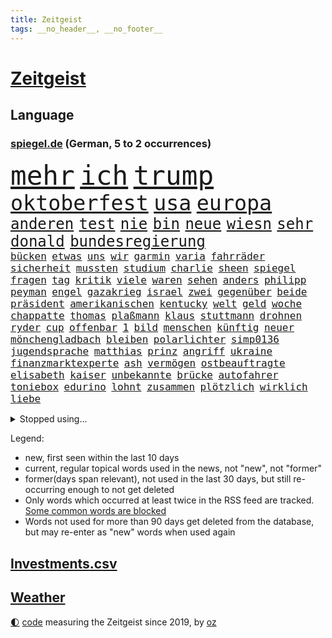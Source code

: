 ```yaml
---
title: Zeitgeist
tags: __no_header__, __no_footer__
---
```


# [Zeitgeist](https://oliz.io/zeitgeist/)

## Language

<h3><a href="https://www.spiegel.de" target="_blank">spiegel.de</a> (German, 5 to 2 occurrences)</h3>
<p style="font-family:monospace">
<span style="font-size:32pt"><a href="news_links.html#mehr" class="current">mehr</a></span>
<span style="font-size:32pt"><a href="news_links.html#ich" class="current">ich</a></span>
<span style="font-size:32pt"><a href="news_links.html#trump" class="current">trump</a></span>
<br>
<span style="font-size:25pt"><a href="news_links.html#oktoberfest" class="current">oktoberfest</a></span>
<span style="font-size:25pt"><a href="news_links.html#usa" class="current">usa</a></span>
<span style="font-size:25pt"><a href="news_links.html#europa" class="current">europa</a></span>
<br>
<span style="font-size:18pt"><a href="news_links.html#anderen" class="current">anderen</a></span>
<span style="font-size:18pt"><a href="news_links.html#test" class="current">test</a></span>
<span style="font-size:18pt"><a href="news_links.html#nie" class="current">nie</a></span>
<span style="font-size:18pt"><a href="news_links.html#bin" class="current">bin</a></span>
<span style="font-size:18pt"><a href="news_links.html#neue" class="current">neue</a></span>
<span style="font-size:18pt"><a href="news_links.html#wiesn" class="new">wiesn</a></span>
<span style="font-size:18pt"><a href="news_links.html#sehr" class="current">sehr</a></span>
<span style="font-size:18pt"><a href="news_links.html#donald" class="current">donald</a></span>
<span style="font-size:18pt"><a href="news_links.html#bundesregierung" class="current">bundesregierung</a></span>
<br>
<span style="font-size:12pt"><a href="news_links.html#bücken" class="new">bücken</a></span>
<span style="font-size:12pt"><a href="news_links.html#etwas" class="current">etwas</a></span>
<span style="font-size:12pt"><a href="news_links.html#uns" class="current">uns</a></span>
<span style="font-size:12pt"><a href="news_links.html#wir" class="current">wir</a></span>
<span style="font-size:12pt"><a href="news_links.html#garmin" class="new">garmin</a></span>
<span style="font-size:12pt"><a href="news_links.html#varia" class="new">varia</a></span>
<span style="font-size:12pt"><a href="news_links.html#fahrräder" class="current">fahrräder</a></span>
<span style="font-size:12pt"><a href="news_links.html#sicherheit" class="current">sicherheit</a></span>
<span style="font-size:12pt"><a href="news_links.html#mussten" class="current">mussten</a></span>
<span style="font-size:12pt"><a href="news_links.html#studium" class="current">studium</a></span>
<span style="font-size:12pt"><a href="news_links.html#charlie" class="current">charlie</a></span>
<span style="font-size:12pt"><a href="news_links.html#sheen" class="new">sheen</a></span>
<span style="font-size:12pt"><a href="news_links.html#spiegel" class="current">spiegel</a></span>
<span style="font-size:12pt"><a href="news_links.html#fragen" class="current">fragen</a></span>
<span style="font-size:12pt"><a href="news_links.html#tag" class="current">tag</a></span>
<span style="font-size:12pt"><a href="news_links.html#kritik" class="current">kritik</a></span>
<span style="font-size:12pt"><a href="news_links.html#viele" class="current">viele</a></span>
<span style="font-size:12pt"><a href="news_links.html#waren" class="current">waren</a></span>
<span style="font-size:12pt"><a href="news_links.html#sehen" class="current">sehen</a></span>
<span style="font-size:12pt"><a href="news_links.html#anders" class="current">anders</a></span>
<span style="font-size:12pt"><a href="news_links.html#philipp" class="current">philipp</a></span>
<span style="font-size:12pt"><a href="news_links.html#peyman" class="new">peyman</a></span>
<span style="font-size:12pt"><a href="news_links.html#engel" class="current">engel</a></span>
<span style="font-size:12pt"><a href="news_links.html#gazakrieg" class="current">gazakrieg</a></span>
<span style="font-size:12pt"><a href="news_links.html#israel" class="current">israel</a></span>
<span style="font-size:12pt"><a href="news_links.html#zwei" class="current">zwei</a></span>
<span style="font-size:12pt"><a href="news_links.html#gegenüber" class="current">gegenüber</a></span>
<span style="font-size:12pt"><a href="news_links.html#beide" class="current">beide</a></span>
<span style="font-size:12pt"><a href="news_links.html#präsident" class="current">präsident</a></span>
<span style="font-size:12pt"><a href="news_links.html#amerikanischen" class="current">amerikanischen</a></span>
<span style="font-size:12pt"><a href="news_links.html#kentucky" class="new">kentucky</a></span>
<span style="font-size:12pt"><a href="news_links.html#welt" class="current">welt</a></span>
<span style="font-size:12pt"><a href="news_links.html#geld" class="current">geld</a></span>
<span style="font-size:12pt"><a href="news_links.html#woche" class="current">woche</a></span>
<span style="font-size:12pt"><a href="news_links.html#chappatte" class="current">chappatte</a></span>
<span style="font-size:12pt"><a href="news_links.html#thomas" class="current">thomas</a></span>
<span style="font-size:12pt"><a href="news_links.html#plaßmann" class="current">plaßmann</a></span>
<span style="font-size:12pt"><a href="news_links.html#klaus" class="current">klaus</a></span>
<span style="font-size:12pt"><a href="news_links.html#stuttmann" class="current">stuttmann</a></span>
<span style="font-size:12pt"><a href="news_links.html#drohnen" class="current">drohnen</a></span>
<span style="font-size:12pt"><a href="news_links.html#ryder" class="new">ryder</a></span>
<span style="font-size:12pt"><a href="news_links.html#cup" class="current">cup</a></span>
<span style="font-size:12pt"><a href="news_links.html#offenbar" class="current">offenbar</a></span>
<span style="font-size:12pt"><a href="news_links.html#1" class="current">1</a></span>
<span style="font-size:12pt"><a href="news_links.html#bild" class="current">bild</a></span>
<span style="font-size:12pt"><a href="news_links.html#menschen" class="current">menschen</a></span>
<span style="font-size:12pt"><a href="news_links.html#künftig" class="current">künftig</a></span>
<span style="font-size:12pt"><a href="news_links.html#neuer" class="current">neuer</a></span>
<span style="font-size:12pt"><a href="news_links.html#mönchengladbach" class="current">mönchengladbach</a></span>
<span style="font-size:12pt"><a href="news_links.html#bleiben" class="current">bleiben</a></span>
<span style="font-size:12pt"><a href="news_links.html#polarlichter" class="new">polarlichter</a></span>
<span style="font-size:12pt"><a href="news_links.html#simp0136" class="new">simp0136</a></span>
<span style="font-size:12pt"><a href="news_links.html#jugendsprache" class="current">jugendsprache</a></span>
<span style="font-size:12pt"><a href="news_links.html#matthias" class="current">matthias</a></span>
<span style="font-size:12pt"><a href="news_links.html#prinz" class="current">prinz</a></span>
<span style="font-size:12pt"><a href="news_links.html#angriff" class="current">angriff</a></span>
<span style="font-size:12pt"><a href="news_links.html#ukraine" class="current">ukraine</a></span>
<span style="font-size:12pt"><a href="news_links.html#finanzmarktexperte" class="new">finanzmarktexperte</a></span>
<span style="font-size:12pt"><a href="news_links.html#ash" class="new">ash</a></span>
<span style="font-size:12pt"><a href="news_links.html#vermögen" class="current">vermögen</a></span>
<span style="font-size:12pt"><a href="news_links.html#ostbeauftragte" class="new">ostbeauftragte</a></span>
<span style="font-size:12pt"><a href="news_links.html#elisabeth" class="new">elisabeth</a></span>
<span style="font-size:12pt"><a href="news_links.html#kaiser" class="current">kaiser</a></span>
<span style="font-size:12pt"><a href="news_links.html#unbekannte" class="current">unbekannte</a></span>
<span style="font-size:12pt"><a href="news_links.html#brücke" class="current">brücke</a></span>
<span style="font-size:12pt"><a href="news_links.html#autofahrer" class="current">autofahrer</a></span>
<span style="font-size:12pt"><a href="news_links.html#toniebox" class="current">toniebox</a></span>
<span style="font-size:12pt"><a href="news_links.html#edurino" class="new">edurino</a></span>
<span style="font-size:12pt"><a href="news_links.html#lohnt" class="current">lohnt</a></span>
<span style="font-size:12pt"><a href="news_links.html#zusammen" class="current">zusammen</a></span>
<span style="font-size:12pt"><a href="news_links.html#plötzlich" class="current">plötzlich</a></span>
<span style="font-size:12pt"><a href="news_links.html#wirklich" class="current">wirklich</a></span>
<span style="font-size:12pt"><a href="news_links.html#liebe" class="current">liebe</a></span>
</p>
<details>
<summary>Stopped using...</summary>
<p class="former" style="font-size:12pt">
ehemann(1802) unternehmer(1801) überwinden(1801) fort(1799) maria(1799) verfassungsschutz(1799) erwägt(1798) tore(1798) binnen(1797) bochum(1797) reihe(1797) umwelt(1797) versuchten(1797) warentest(1797) worte(1797) eingesetzt(1796) halben(1796) positiv(1796) schoss(1796) stoßen(1796) wunsch(1796) zuschauer(1796) christoph(1795) messer(1795) verfügung(1795) kritisierte(1794) langer(1794) mahnt(1794) nahmen(1794) pandemie(1794) schalke(1794) sonne(1794) vertreter(1794) beteiligten(1793) gebrochen(1793) schwarze(1793) zeugen(1793) 04(1792) berlins(1792) bietet(1792) stößt(1792) versorgt(1792) woher(1792) bayerischen(1791) höher(1791) märz(1791) warf(1791) weder(1791) körperverletzung(1790) regen(1790) torhüter(1790) überlebte(1790) 50000(1789) besucht(1789) dramatisch(1789) punkten(1789) standort(1789) tschechien(1789) auftrag(1788) kochen(1788) schwierigkeiten(1788) vermeiden(1788) radikale(1787) wochenlang(1787) deals(1785) i(1785) verbände(1785) appell(1784) juni(1784) glücklich(1783) herr(1782) gesetze(1781) entsetzen(1779) halb(1779) konsum(1778) spanische(1778) letztes(1775) gehörte(1772) kontakt(1772) auseinandersetzung(1770) schießen(1769) verhandeln(1769) bestmarke(1768) freiwillig(1768) handy(1767) gewarnt(1758) verdoppelt(1748) teuren(1744) sachen(1722) leiter(1718) geehrt(1601) jahresende(1558) zentralbank(1547) sammelt(1544) seither(1543) bundesanwaltschaft(1527) zugestimmt(1514) erfolgreichste(1502) weibliche(1497) ampelkoalition(1454) hierzulande(1443) zentralen(1423) volksverhetzung(1414) beliebt(1405) temperaturen(1371) natürlich(1369) geheimdienst(1366) öffentlichrechtlichen(1361) aufgestellt(1355) hauptbahnhof(1337) königsklasse(1260) fox(1250) prominenten(1219) suchte(1213) viral(1211) budapest(1207) grünenpolitikerin(1206) japanische(1205) cannabis(1204) konkurrenten(1198) youtube(1188) justizminister(1183) osnabrück(1181) maschine(1178) erlegen(1159) vizekanzler(1125) ereignet(1097) tel(1090) einsamkeit(1081) aviv(1079) eingriff(1078) zweifeln(1069) großeinsatz(1065) alice(1055) ig(1027) game(1014) hauses(1005) muster(1000) dritter(997) opfers(997) perfekten(992) zehnte(989) emotionale(978) passanten(977) baden(955) bürokratie(953) verschleppt(950) weimar(949) richtigen(943) dfbpokal(940) fließen(915) tragischen(914) höhepunkt(911) umsetzen(903) durchgesetzt(873) forscherin(869) massenhaft(865) parteitag(861) höchststand(858) vierten(854) spaniens(852) zürich(847) sandra(829) entscheidende(796) häfen(778) lagen(777) schönste(774) geprüft(761) seltener(761) drehte(750) hymne(725) karte(725) fußballfans(723) getöteter(721) berüchtigte(720) rolf(718) einander(710) demos(704) begründet(695) überraschende(687) club(674) wahlsieg(673) stellten(665) sprecherin(664) jacob(654) kapitän(645) golden(644) 18jährige(643) leise(640) stoffe(638) japanischen(637) simon(635) behandlung(621) bill(614) abgefeuert(613) erziehung(611) schumacher(611) normalerweise(607) sendet(607) rast(605) niemals(604) gesundheitszustand(600) meister(584) konzept(583) inakzeptabel(576) macher(576) verbringen(576) geschichten(571) häusern(571) falscher(570) kehl(567) befragt(566) regimes(564) schätzt(564) glimpflich(563) rechtslage(557) usmedien(553) einfacher(549) märkte(548) persönlichkeit(547) angeschlagene(543) hessischen(541) singapur(539) geringer(538) vizepräsident(538) ersatz(535) laufende(534) heimatland(524) unzulässig(513) relativ(508) handwerk(507) autobranche(504) bereut(504) düstere(498) laufender(493) hitlers(488) kugeln(486) vergnügen(486) spielerinnen(483) verdachtsfall(479) gewusst(476) vorteile(474) bilden(473) breiten(472) entwirft(469) beißt(465) crash(465) dresdner(464) kollegin(463) zelebriert(461) rekordsumme(457) seltenen(452) axel(450) gebissen(447) häusliche(444) weidel(438) peinlich(436) menschlichen(435) abriss(431) spacex(426) auftritten(425) erkunden(422) zugunsten(420) geschah(418) altern(414) grafiken(413) behauptete(412) zukommt(406) lächerlich(403) weiblichen(403) metropolen(401) schau(401) bond(400) leichenfund(400) kursk(392) reichlich(392) entlassungen(390) versprach(389) erstattet(384) arbeitsplätze(383) waffenhilfe(381) zugriff(377) allgemeine(375) gebiets(375) witze(374) zurecht(374) gegenden(369) müde(369) dc(368) verhinderte(368) krebserkrankung(365) südfrankreich(365) 007(363) zuständig(360) getötete(359) hugo(359) lebensmittelpreise(354) fassen(352) gescheiterten(352) pelicot(350) staatliche(348) blume(346) begrüßt(345) marcel(345) springer(345) mittelalter(342) verteidigungsausgaben(341) gewaltdelikten(340) first(339) 19jährige(338) vögel(338) geladen(337) prangert(337) inhalten(334) mächtigsten(333) t(332) büros(329) konten(329) ansichten(328) erkrankten(324) handelsstreit(324) studenten(324) sven(324) kategorie(323) downsyndrom(322) strafzöllen(320) autorinnen(317) 40jährigen(313) usverteidigungsminister(311) fsv(309) chatbot(308) joseph(304) tankstelle(301) bundestagspräsidentin(300) kultur(300) afdchefin(299) verstanden(299) empfangen(296) mobile(296) jahrzehntelang(294) meghan(292) rüstung(292) repräsentantenhaus(290) brasilianer(287) herrmann(286) niederlagen(285) lobbyisten(282) oscarpreisträger(280) recherche(280) anhören(279) serena(279) zugeständnisse(279) rechtsstaat(274) eingeschaltet(271) models(271) medizinstudium(270) streng(270) tränengas(270) 170(269) amtskollegen(267) beschwert(266) filmte(265) mandat(265) begeht(262) lasse(262) rebellen(262) sanierung(258) unabhängig(258) mache(257) geruch(252) herrschaft(252) kriegt(251) angestiegen(250) füllen(250) getränke(249) vorbereitung(249) täters(248) adler(242) exminister(242) solaranlagen(242) freier(241) sauerland(241) behauptung(240) stoff(240) weltlage(239) messerangreifer(237) abzuwenden(236) zahlte(236) vietnam(235) ähnlich(235) ausländer(233) gewöhnen(233) drohnenangriffe(232) handschlag(232) kinderinterview(231) klimaneutral(231) sauer(231) häuslicher(229) ältester(228) farbe(227) problematisch(225) zugegeben(224) kümmert(223) medwedew(223) neigt(223) chile(222) gefechten(221) gewitter(221) travis(220) starship(217) hunger(216) offizielles(216) 19jähriger(215) heilen(215) angehalten(214) sicherheitsrat(214) erfreut(211) jahrestag(210) zugunglück(210) entwendet(209) furore(209) organisieren(208) riesiges(208) definieren(207) schärfe(206) hannah(205) sand(205) ussondergesandte(205) 60jährige(204) ausschließen(204) jerome(204) angemessen(202) trumpzölle(202) out(201) brandstiftung(200) durften(200) lagern(200) zollstreit(200) sicherheitskonferenz(199) töchter(199) fördert(198) obst(198) überfälle(198) 70000(197) bezahlte(197) nationalen(196) strikt(196) vermehrt(196) ausgeht(195) beschießt(195) billigware(195) uszöllen(195) 21jähriger(192) dramatischer(192) entsendung(192) entwickelten(192) katastrophale(192) regierungen(192) schöpfen(192) verblüffend(192) sozialer(191) staats(191) käse(190) streamer(190) quadrat(189) riad(189) absolvieren(188) pflanzen(188) usrapper(188) 26jährigen(187) 64(187) strukturen(187) uganda(187) generalstaatsanwaltschaft(186) neukölln(185) oval(185) umwelthilfe(185) venus(185) senkung(183) gebunden(182) momenten(182) fragwürdige(181) kaution(180) newsupdate(180) warmen(180) friedens(179) lorenz(178) narren(178) schwarzroten(177) attraktiv(176) vermieden(176) ausflug(174) meistens(174) mancher(172) technologien(172) hakenkreuz(171) hinten(171) glamour(170) zweijährige(169) fauxpas(168) vorliegt(168) zelte(168) aufmerksam(167) gerichtlich(167) zehnten(167) gästen(166) selenskyjs(166) south(166) mumbai(165) ukrainerusslandkrieg(165) wilhelm(165) bewaffnet(164) klöckner(164) massaker(164) 34jähriger(163) angriffskriegs(162) betrugs(162) schossen(162) schürt(162) angepasst(161) festivals(161) fortschritt(161) livestreams(160) fahndung(158) letztlich(158) 18000(157) israeli(157) nukleare(157) wartete(157) fernseher(156) streeck(156) einzudämmen(155) löscht(155) sensiblen(155) islam(154) sichere(154) spiegelmitarbeiterin(154) abzusehen(152) beider(152) inspiration(152) säugling(152) nötigen(151) siedlungen(151) faber(150) erreichbar(149) kommissionspräsidentin(149) menschheit(149) spitzenkandidat(149) versöhnliche(148) darja(147) funktionen(147) hungersnot(147) milliardärs(147) modernisierung(147) parade(147) quelle(147) staatsfernsehen(147) eingesetzte(146) lava(146) mikrofon(146) mahnte(145) verteidigungspolitiker(145) heinz(143) nachgefragt(143) sportgymnastik(143) unternehmerin(143) hilfsorganisationen(142) beeinflusst(141) kostüme(141) ausgerückt(140) formulierungen(140) laufe(140) ghada(139) kinofilm(139) kzgedenkstätte(138) leichtes(137) bodensee(136) expremier(136) nützliche(136) gemein(135) tschechische(135) argentinischen(134) bezweifelt(134) hilfslieferungen(134) aggressiv(133) garcía(133) strafrechtlich(133) vorrang(133) ábrego(133) gebaute(131) christ(130) eröffnen(130) fotograf(130) jk(130) explodierte(129) freiwilligkeit(129) mehrfamilienhauses(129) sohnes(129) sumpf(129) gekapert(128) nahrung(128) staatschefs(128) volker(128) haftbefehle(127) hotspur(127) ebike(126) riechen(126) bauwerk(125) gym(125) lindern(125) dienstwaffe(124) missfallen(124) 68(123) meldeten(123) oldenburg(123) waschbären(123) weltgeschehen(123) einsätzen(122) gesundheitsschäden(122) überfahren(122) elena(121) virginia(121) chatapp(120) holten(120) pistole(120) absagen(119) bewerben(119) geheimtreffen(119) hawaii(119) religiösen(118) verstorbene(118) ausgehungert(117) blätter(117) francisco(117) kannte(116) sonnenschein(116) verlag(116) angebracht(115) besuchern(115) nacken(115) oasis(115) randale(115) unterschrieben(115) verpassten(115) zurückgetreten(115) 18jährigen(114) gefallene(114) ohio(114) schockmoment(114) 1970(113) einzigartigen(112) anrücken(111) blauen(111) clip(111) getragen(111) klares(111) wiesbaden(111) bohlen(110) gerecht(110) mittelalters(110) verfassungsschutzes(110) ausüben(109) billionen(109) maschinenbauer(109) motivation(109) stone(109) geschildert(108) konzentrieren(108) wohnkosten(108) aufgewachsen(107) spart(107) undercover(107) geschenkt(106) schwelt(106) sexuellem(105) till(105) erbrechen(104) hausbesitzer(103) konto(103) ocean(103) erpressbar(102) katze(102) mehrfamilienhaus(102) befördern(101) bundeskriminalamt(101) kandidatin(101) maß(101) ablösen(100) durchschnitt(100) gipfeltreffen(100) melania(100) vermutung(100) wachsender(100) antisemitisch(99) geldgeber(99) follower(98) gallagher(98) anthropic(97) brandbrief(97) dopingspiele(97) gazaoffensive(97) verstößt(97) vorzeitige(97) zeitschrift(97) 15000(95) einzustellen(95) stereotype(95) wiederentdeckt(95) würdigte(95) zollabkommen(95) überstanden(95) dortmunder(94) irren(94) photovoltaik(94) verbringt(94) örtliche(94) afrikanische(93) auschwitz(93) finnischen(93) aufschlagen(92) auszeit(92) lebenswerk(92) coldplay(91) deutschem(91) drogenbeauftragter(91) wgzimmerpreise(91) wohnviertel(91) überschlagen(91) bemerkung(90) booten(90) fragezeichen(90) kampfkandidatur(90) kitaplätze(90) ninja(90) rasantes(90) beanspruchen(89) behinderung(89) cops(89) dörfer(89) linienbus(89) mascha(89) maul(89) präsidentenamt(89) schilinski(89) spitzenkandidaten(89) chiquita(88) fahrgast(88) leitung(88) ohr(88) schwung(88) stacheln(88) torjäger(88) alkurd(87) anordnung(87) besorgniserregend(87) elfjähriger(87) errichtet(87) kleindienst(87) rechtskonservative(87) anmelden(86) falschaussage(86) fleischfressende(86) rennwagen(86) untersuchungsausschuss(86) abenteuer(85) dome(85) drogenboss(85) ernähren(85) hoteliers(85) reichweite(85) 17000(84) beschädigte(84) bevölkern(84) bienen(84) rauchwolken(84) rauskommt(84) unverständnis(84) überlebenstipps(84) 40jähriger(83) austauschschüler(83) burnout(83) erfolgen(83) europameisterschaft(83) exportnation(83) gewisse(83) lehrkräftemangel(83) me(83) nowitzki(83) unobericht(83) bellinghams(82) jobe(82) literaturauszeichnung(82) nachbar(82) ohren(82) sbu(82) vertrauensverlust(82) bandenkriminalität(81) bildungssenatorin(81) essstörungen(81) familienurlaub(81) fkk(81) milliardenloch(81) masken(80) morde(80) operiert(80) beleidigung(79) gesundheitsrisiken(79) maja(79) oberverwaltungsgericht(79) potterserie(79) bezirk(78) geldpolitik(78) ram(78) schilderte(78) umziehen(78) brooks(77) demoliert(77) dogg(77) leistungssport(77) snoop(77) varfolomeev(77) vaude(77) darauffolgende(76) kernkraftwerk(76) raumschiff(76) rentnerinnen(76) rhythmischen(76) 84jähriger(75) rowlings(75) spitzenpolitiker(75) zerstörungen(75) grünenspitze(74) ausdruck(73) entriss(73) formel1saison(73) minneapolis(73) uspolitiker(73) zweitgrößte(73) abgeführt(72) einwohnern(72) euvertretung(72) everglades(72) joker(72) spätes(72) aliens(71) atomanlagen(71) filmgeschichte(71) hinterbliebenen(71) kopftuch(71) lohnfortzahlung(71) suggerieren(71) administration(70) eigentlichen(70) potter(70) süßen(70) abdulmohsen(69) arbeitswelt(69) comebacks(69) freundlich(69) germany’s(69) medizinstudierende(69) next(69) pixarfilm(69) riesenrakete(69) taleb(69) topmodel(69) abstürzte(68) einklagen(68) erzwingen(68) geheimdienstes(68) heißem(68) jüngst(68) kommandeur(68) liefen(68) maskenaffäre(68) websites(68) geldanlage(67) mittels(67) raducanu(67) vulkans(67) ansprechen(66) anstehende(66) betrieben(66) danny(66) folgenlos(66) kifft(66) krankenschwester(66) kunststoff(66) postete(66) sinnbildlich(66) verwenden(66) vorwurfs(66) wäsche(66) angekündigte(65) besaß(65) kündigungen(65) schulverweis(65) anstehenden(64) atomanlage(64) coronamasken(64) foodwatch(64) katapultieren(64) liebsten(64) medizinische(64) meerenge(64) mexikanischer(64) verbraucherorganisation(64) vorsaison(64) zitiert(64) aussagt(63) marschflugkörper(63) plastikflaschen(63) 16000(62) bauindustrie(62) duolingo(62) fotografieren(62) greenwashing(62) joggen(62) mitleid(62) abrupte(61) dm(61) eingestiegen(61) hirn(61) polizistinnen(61) rampenlicht(61) usangriffe(61) drogenhotspot(60) hongkonger(60) reiners(60) sofern(60) staatshilfen(60) utopia(60) ärgert(60) mittelfranken(59) schwitzt(59) spdbauministerin(59) verbote(59) förderschulen(58) griechische(58) grundlegende(58) usschauspielerin(58) aufgelegt(57) hungernde(57) luxushotels(57) sicherheitslücke(57) ultramoderne(57) wuchermieten(57) auftaktmatch(56) auszuüben(56) bundesligasaison(56) entlastet(56) instanzen(56) regelungen(56) sanieren(56) schäbig(56) zusammenhalt(56) übergewichtige(56) furcht(55) haushalten(55) kelce(55) krefeld(55) parfüm(55) ross(55) schuldspruch(55) streamingplattform(55) zugesagte(55) aufrüsten(54) berghütten(54) düster(54) entsenden(54) hütten(54) truppenbesuch(54) verlobung(54) warnten(54) alcatraz(53) begrenzt(53) bierkonsum(53) detonationen(53) jay(53) müllentsorgung(53) niedrigen(53) sicherheitsgefühl(53) unbehagen(53) vernichtet(53) abschiebeknast(52) mafiaboss(52) organ(52) 5(51) abschiebelager(51) lieblingssong(51) unachtsam(51) 383(50) amtsführung(50) ciara(50) emspiel(50) freizeitparks(50) initiativen(50) renommierter(50) durchmesser(49) frauenfußball(49) schweighöfer(49) typ(49) bergsteigen(48) blockprozess(48) handelsschiffe(48) klimaschädlichen(48) leinfeldenechterdingen(48) neandertaler(48) tibet(48) völkerrecht(48) auffälligen(47) cybertruck(47) großteils(47) noel(47) steel(47) stiko(47) thrones(47) turner(47) tätigkeiten(47) wilden(47) attraktionen(46) county(46) fechterin(46) fluminense(46) katastrophenschutz(46) propalästinaaktivisten(46) uskatastrophenschutzbehörde(46) year(46) zurückgestuft(46) aberkannt(45) drache(45) entsandt(45) umkrempeln(45) zusage(45) überlastung(45) 42000(44) gisèle(44) krüger(44) provozieren(44) stemmt(44) unterschätzen(44) valentin(44) wahnsinnig(44) wegducken(44) weippert(44) ausfuhren(43) bademeister(43) depot(43) fahrradunfall(43) panzerfaust(43) ardsommerinterview(42) baupreise(42) grünheide(42) pragmatismus(42) ruhig(42) schwerkranke(42) stören(42) uhren(42) wildbahn(42) wirtschaftsexperten(42) bamf(41) discounter(41) freundes(41) inland(41) memes(41) sharon(41) atommüll(40) burgtheater(40) sprichwort(40) aufräumen(39) gerächt(39) kaufanreize(39) profikarriere(39) leistungsdruck(38) rippen(38) aktienmärkte(37) blöd(37) entmachten(37) passive(37) populären(37) zurückhalten(37) alkoholisierter(36) freigabe(36) gefundener(36) geschäften(36) hansjoachim(36) prominentesten(36) unterhält(36) zelle(36) absetzen(35) angeblichen(35) ermittlungsakten(35) massenhafte(35) nobody(35) treibstoff(35) unbemerkt(35) ächzt(35) ausbruchs(34) klammern(34) präsentierte(34) usbotschaft(34) verständlich(34) zutritt(34) coldplaykonzert(33) footballprofi(33) kurzerhand(33) madagaskar(33) pflegeleicht(33) server(33) weltranglistenersten(33) managers(32) rebellenmiliz(32) überschätzen(32) alexia(31) bahnchef(31) blockbuster(31) ex(31) isolation(31) putellas(31) steuereinnahmen(31) usnotenbankchef(31) ähnlicher(31) 84(30) bett(30) ergänzen(30) gastgewerbe(30) highlights(30) holzkirche(30) ingo(30) umsätze(30) wasserkraftwerk(30) weitem(30) wohngebäude(30) dichtmachen(29) funktionierte(29) marla(29) svenja(29) südsudan(29) windkraft(29) zwölften(29) 15jährige(28) angus(28) anstand(28) bedenklich(28) erobert(28) hohes(28) keßler(28) kompromisse(28) marcus(28) marianne(28) rechtsextremistin(28) scheuer(28) southwest(28) spekulieren(28) übertragungen(28) alarmierend(27) auszubildende(27) eintritt(27) lucy(27) riedlingen(27) trumplager(27) außerirdisches(26) force(26) idiot(26) personalchefin(26) fahndern(25) fertige(25) kiregeln(25) steige(25) vollen(25) atomare(24) eintrittsgeld(24) naturkatastrophe(24) sascha(24) claude(23) gezerre(23) harrison(23) kluge(23) nachrede(23) noten(23) polizeibeamter(23) schönheitsoperationen(23) wahlkreise(23) zweifellos(23) übler(23) allianzen(22) aufklären(22) aufzeichnungen(22) brutale(22) halbiert(22) rechtsruck(22) wochenlangem(22) anas(21) extremwetterereignissen(21) gehofft(21) kipppunkt(21) paketen(21) vulkanausbruch(21) ängste(21) 68000(20) libanesischen(20) mainzer(20) pessimistischer(20) sexy(20) windparks(20) abrüstung(19) aufgibt(19) ausgesetzten(19) dmitrij(19) gewährleisten(19) hosen(19) spdfinanzminister(19) 750(18) bedient(18) 104(17) bedauern(17) gebietsabtretungen(17) niedrigwasser(17) sequels(17) berüchtigten(16) heiraten(16) monika(16) tschechischen(16) ukrainegipfel(16) bräuchten(15) jüdischer(15) ranch(15) spiderman(15) unwohl(15) verschlechtert(15) wagten(15) wyoming(15) bedeutendsten(14) exklusiv(14) kifirma(14) saboteure(14) smartwatches(14) transferpoker(14) videoschalte(14) vorläufige(14) werbeaufsicht(14) zeitungsbericht(14) arbeitsgericht(13) bespielt(13) hurrikansaison(13) kaulitz(13) altenheim(12) datet(12) lucas(12) marko(12) traktor(12) umsatzrückgang(12) 230(11) ausspielen(11) perth(11)
</p>
</details>
<p>Legend:
<ul>
<li><span class="new">new</span>, first seen within the last 10 days</li>
<li><span class="current">current</span>, regular topical words used in the news, not "new", not "former"</li>
<li><span class="former">former(days span relevant)</span>, not used in the last 30 days, but still re-occurring enough to not get deleted</li>
<li>Only words which occurred at least twice in the RSS feed are tracked. <a href="language/filters.py">Some common words are blocked</a></li>
<li>Words not used for more than 90 days get deleted from the database, but may re-enter as "new" words when used again</li>
</ul>
</p>

## [Investments](investments.html)[.csv](investments.csv)

## [Weather](weather.html)

<footer>
<a href="javascript:toggleTheme()" class="nav">🌓</a>
<a href="https://github.com/ooz/zeitgeist">code</a> measuring the Zeitgeist since 2019, by <a href="https://oliz.io">oz</a>
</footer>
